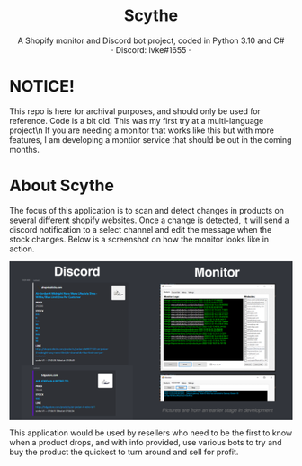 <p align="center">
  <h1 align="center">Scythe</h1>

  <p align="center">
    A Shopify monitor and Discord bot project, coded in Python 3.10 and C#
    <br />
    · Discord: lvke#1655 ·
  </p>
</p>

# NOTICE!
This repo is here for archival purposes, and should only be used for reference. Code is a bit old. This was my first try at a multi-language project\n
If you are needing a monitor that works like this but with more features, I am developing a montior service that should be out in the coming months.

# About Scythe
The focus of this application is to scan and detect changes in products on several different shopify websites. Once a change is detected, it will send a discord notification to a select channel and edit the message when the stock changes. Below is a screenshot on how the monitor looks like in action.

<img width="1000" align="center" src="https://github.com/1vke/Scythe-ShopifyMonitorGUI/blob/master/static/ex1.png">

This application would be used by resellers who need to be the first to know when a product drops, and with info provided, use various bots to try and buy the product the quickest to turn around and sell for profit.
